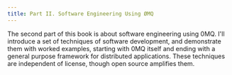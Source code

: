 ```yaml
---
title: Part II. Software Engineering Using ØMQ
---
```


The second part of this book is about software engineering using
0MQ. I'll introduce a set of techniques of software development, and
demonstrate them with worked examples, starting with 0MQ itself and
ending with a general purpose framework for distributed
applications. These techniques are independent of license, though open
source amplifies them.
